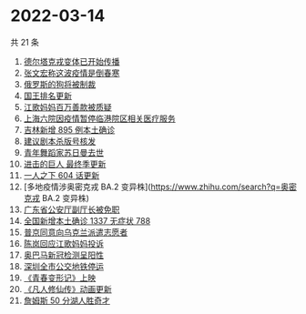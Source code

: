 # 2022-03-14

共 21 条

<!-- BEGIN ZHIHUSEARCH -->
<!-- 最后更新时间 Mon Mar 14 2022 14:12:35 GMT+0800 (China Standard Time) -->
1. [德尔塔克戎变体已开始传播](https://www.zhihu.com/search?q=德尔塔克戎)
1. [张文宏称这波疫情是倒春寒](https://www.zhihu.com/search?q=张文宏)
1. [俄罗斯的狗将被制裁](https://www.zhihu.com/search?q=俄罗斯的狗)
1. [国王排名更新](https://www.zhihu.com/search?q=国王排名)
1. [江歌妈妈百万善款被质疑](https://www.zhihu.com/search?q=江歌妈妈)
1. [上海六院因疫情暂停临港院区相关医疗服务](https://www.zhihu.com/search?q=上海六院)
1. [吉林新增 895 例本土确诊](https://www.zhihu.com/search?q=吉林疫情)
1. [建议剧本杀版号核发](https://www.zhihu.com/search?q=剧本杀)
1. [青年舞蹈家苏日曼去世](https://www.zhihu.com/search?q=苏日曼)
1. [进击的巨人 最终季更新](https://www.zhihu.com/search?q=进击的巨人)
1. [一人之下 604 话更新](https://www.zhihu.com/search?q=一人之下)
1. [多地疫情涉奥密克戎 BA.2 变异株](https://www.zhihu.com/search?q=奥密克戎 BA.2 变异株)
1. [广东省公安厅副厅长被免职](https://www.zhihu.com/search?q=广东省公安厅副厅长被免职)
1. [全国新增本土确诊 1337 无症状 788](https://www.zhihu.com/search?q=全国新增)
1. [普京同意向乌克兰派遣志愿者](https://www.zhihu.com/search?q=乌克兰志愿者)
1. [陈岚回应江歌妈妈投诉](https://www.zhihu.com/search?q=江歌妈妈陈岚)
1. [奥巴马新冠检测呈阳性](https://www.zhihu.com/search?q=奥巴马)
1. [深圳全市公交地铁停运](https://www.zhihu.com/search?q=深圳全市公交地铁停运)
1. [《青春变形记》上映](https://www.zhihu.com/search?q=青春变形记)
1. [《凡人修仙传》动画更新](https://www.zhihu.com/search?q=凡人修仙传)
1. [詹姆斯 50 分湖人胜奇才](https://www.zhihu.com/search?q=湖人)
<!-- END ZHIHUSEARCH -->
